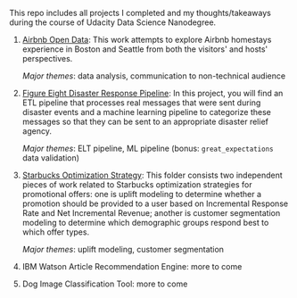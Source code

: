 This repo includes all projects I completed and my thoughts/takeaways during the course of Udacity Data Science Nanodegree.

1. [Airbnb Open Data](airbnb_supply_demand): This work attempts to explore Airbnb homestays experience in Boston and 
Seattle from both the visitors' and hosts' perspectives.  

    *Major themes*: data analysis, communication to non-technical audience
2. [Figure Eight Disaster Response Pipeline](figure8_disaster_response_pipelines): In this project, you will find an ETL 
pipeline that processes real messages that were sent during disaster events and a machine learning pipeline to categorize 
these messages so that they can be sent to an appropriate disaster relief agency.  

    *Major themes*: ELT pipeline, ML pipeline (bonus: `great_expectations` data validation)
     
3. [Starbucks Optimization Strategy](starbucks_optimization_strategy): This folder consists two independent pieces of 
work related to Starbucks optimization strategies for promotional offers: one is uplift modeling to determine whether a 
promotion should be provided to a user based on Incremental Response Rate and Net Incremental Revenue; another is 
customer segmentation modeling to determine which demographic groups respond best to which offer types.  
  
    *Major themes*: uplift modeling, customer segmentation
    
4. IBM Watson Article Recommendation Engine: more to come
5. Dog Image Classification Tool: more to come
